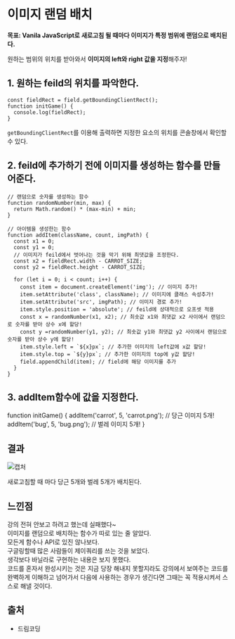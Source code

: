 # 이미지 랜덤 배치

**목표: Vanila JavaScript로 새로고침 될 때마다 이미지가 특정 범위에 랜덤으로 배치된다.**

원하는 범위의 위치를 받아와서 **이미지의 left와 right 값을 지정**해주자!<br>

## 1. 원하는 feild의 위치를 파악한다.

```
const fieldRect = field.getBoundingClientRect();
function initGame() {
  console.log(fieldRect);
}
```

`getBoundingClientRect`를 이용해 출력하면 지정한 요소의 위치를 콘솔창에서 확인할 수 있다.

## 2. feild에 추가하기 전에 이미지를 생성하는 함수를 만들어준다.

```
// 랜덤으로 숫자를 생성하는 함수
function randomNumber(min, max) {
  return Math.random() * (max-min) + min;
}

// 아이템을 생성한는 함수
function addItem(className, count, imgPath) {
  const x1 = 0;
  const y1 = 0;
  // 이미지가 feild에서 벗어나는 것을 막기 위해 최댓값을 조정한다.
  const x2 = fieldRect.width - CARROT_SIZE;
  const y2 = fieldRect.height - CARROT_SIZE;

  for (let i = 0; i < count; i++) {
    const item = document.createElement('img'); // 이미지 추가!
    item.setAttribute('class', className); // 이미지에 클래스 속성추가!
    item.setAttribute('src', imgPath); // 이미지 경로 추가!
    item.style.position = 'absolute'; // feild에 상대적으로 오프셋 적용
    const x = randomNumber(x1, x2); // 최솟값 x1와 최댓값 x2 사이에서 랜덤으로 숫자를 받아 상수 x에 할당!
    const y =randomNumber(y1, y2); // 최솟값 y1와 최댓값 y2 사이에서 랜덤으로 숫자를 받아 상수 y에 할당!
    item.style.left = `${x}px`; // 추가한 이미지의 left값에 x값 할당!
    item.style.top = `${y}px`; // 추가한 이미지의 top에 y값 할당!
    field.appendChild(item); // field에 해당 이미지를 추가
  }
}
```

## 3. addItem함수에 값을 지정한다.

function initGame() {
addItem('carrot', 5, 'carrot.png'); // 당근 이미지 5개!
addItem('bug', 5, 'bug.png'); // 벌레 이미지 5개!
}

## 결과

![캡처](https://user-images.githubusercontent.com/56298540/184609114-2aaf8d9f-db80-40b6-9a59-a9b7b67ea962.PNG)

새로고침할 때 마다 당근 5개와 벌레 5개가 배치된다.

## 느낀점

강의 전혀 안보고 하려고 했는데 실패했다~ <br>
이미지를 랜덤으로 배치하는 함수가 따로 있는 줄 알았다.<br>
모든게 함수나 API로 있진 않나보다.<br>
구글링할때 많은 사람들이 제이쿼리를 쓰는 것을 보았다.<br>
생각보다 바닐라로 구현하는 내용은 보지 못했다.<br>
코드를 혼자서 완성시키는 것은 지금 당장 해내지 못할지라도 강의에서 보여주는 코드를 완벽하게 이해하고 넘어가서 다음에 사용하는 경우가 생긴다면 그때는 꼭 적용시켜서 스스로 해낼 것이다.<br>

## 출처

- 드림코딩
